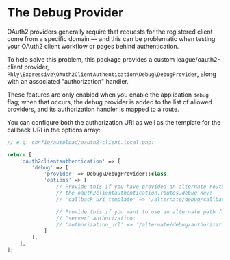# The Debug Provider

OAuth2 providers generally require that requests for the registered client come
from a specific domain &mdash; and this can be problematic when testing your
OAuth2 client workflow or pages behind authentication.

To help solve this problem, this package provides a custom league/oauth2-client
provider, `Phly\Expressive\OAuth2ClientAuthentication\Debug\DebugProvider`,
along with an associated "authorization" handler.

These features are only enabled when you enable the application `debug` flag;
when that occurs, the debug provider is added to the list of allowed providers,
and its authorization handler is mapped to a route.

You can configure both the authorization URI as well as the template for the
callback URI in the options array:

```php
// e.g. config/autoload/oauth2-client.local.php:

return [
    'oauth2clientauthentication' => [
        'debug' => [
            'provider' => Debug\DebugProvider::class,
            'options' => [
                // Provide this if you have provided an alternate route path via
                // the oauth2clientauthentication.routes.debug key:
                // 'callback_uri_template' => '/alternate/debug/callback?code=%s&state=%s',

                // Provide this if you want to use an alternate path for the OAuth2
                // "server" authorization:
                // 'authorization_url' => '/alternate/debug/authorization',
            ]
        ],
    ],
];
```
